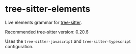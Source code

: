 tree-sitter-elements
====================

Live elements grammar for [tree-sitter][].

Recommended tree-sitter version: 0.20.6

[tree-sitter]: https://github.com/tree-sitter/tree-sitter

Uses the `tree-sitter-javascript` and `tree-sitter-typescript` configuration.